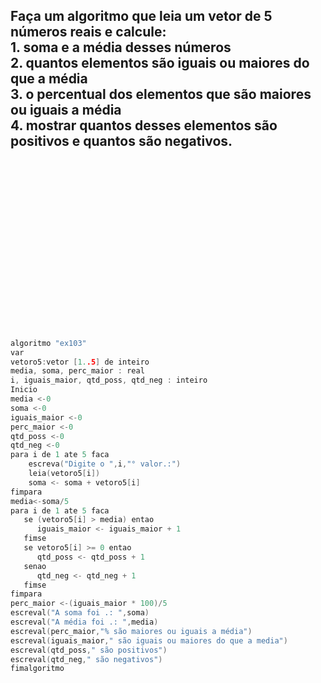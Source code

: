 <h2> Faça um algoritmo que leia um vetor de 5 números reais e calcule: <br/>
    1. soma e a média desses números <br/>
    2. quantos elementos são iguais ou maiores do que a média  <br/>
    3. o percentual dos elementos que são maiores ou iguais a média  <br/>
    4. mostrar quantos desses elementos são positivos e quantos são negativos. <br/>
</h2>

<br/>
<br/>
<br/>
<br/>
<br/>
<br/>
<br/>
<br/>
<br/>
<br/>
<br/>

<br/>

<br/>
<br/>

<br/>
<br/>



























```C
algoritmo "ex103"
var
vetoro5:vetor [1..5] de inteiro
media, soma, perc_maior : real
i, iguais_maior, qtd_poss, qtd_neg : inteiro
Inicio
media <-0
soma <-0
iguais_maior <-0
perc_maior <-0
qtd_poss <-0
qtd_neg <-0
para i de 1 ate 5 faca
    escreva("Digite o ",i,"° valor.:")
    leia(vetoro5[i])
    soma <- soma + vetoro5[i]
fimpara
media<-soma/5
para i de 1 ate 5 faca
   se (vetoro5[i] > media) entao
      iguais_maior <- iguais_maior + 1
   fimse
   se vetoro5[i] >= 0 entao
      qtd_poss <- qtd_poss + 1
   senao
      qtd_neg <- qtd_neg + 1
   fimse
fimpara
perc_maior <-(iguais_maior * 100)/5
escreval("A soma foi .: ",soma)
escreval("A média foi .: ",media)
escreval(perc_maior,"% são maiores ou iguais a média")
escreval(iguais_maior," são iguais ou maiores do que a media")
escreval(qtd_poss," são positivos")
escreval(qtd_neg," são negativos")
fimalgoritmo
```


